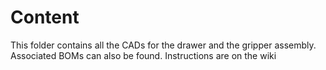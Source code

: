 # Content
This folder contains all the CADs for the drawer and the gripper assembly. Associated BOMs can also be found.
Instructions are on the wiki

